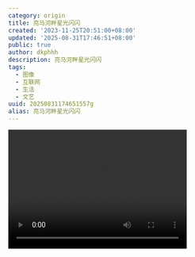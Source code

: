 ```yaml
---
category: origin
title: 亮马河畔星光闪闪
created: '2023-11-25T20:51:00+08:00'
updated: '2025-08-31T17:46:51+08:00'
public: true
author: dkphhh
description: 亮马河畔星光闪闪
tags:
  - 图像
  - 互联网
  - 生活
  - 文艺
uuid: 20250831174651557g
alias: 亮马河畔星光闪闪
---
```


<video controls width="360" height="240">
   <source src="https://onedrive.live.com/download?resid=9C1C8A04C11CADE3%21177868&authkey=!AJJokhbd2a4QkME" type='video/mp4'/>
</video>
